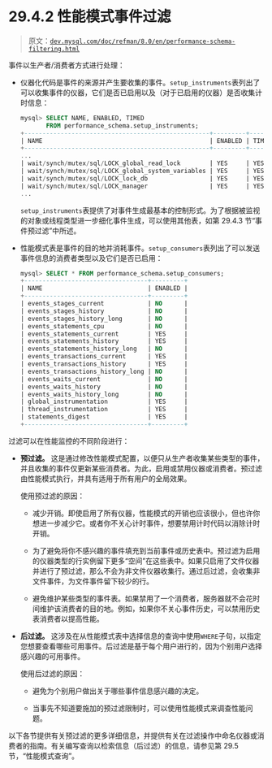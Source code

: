 # 29.4.2 性能模式事件过滤

> 原文：[`dev.mysql.com/doc/refman/8.0/en/performance-schema-filtering.html`](https://dev.mysql.com/doc/refman/8.0/en/performance-schema-filtering.html)

事件以生产者/消费者方式进行处理：

+   仪器化代码是事件的来源并产生要收集的事件。`setup_instruments`表列出了可以收集事件的仪器，它们是否已启用以及（对于已启用的仪器）是否收集计时信息：

    ```sql
    mysql> SELECT NAME, ENABLED, TIMED
           FROM performance_schema.setup_instruments;
    +---------------------------------------------------+---------+-------+
    | NAME                                              | ENABLED | TIMED |
    +---------------------------------------------------+---------+-------+
    ...
    | wait/synch/mutex/sql/LOCK_global_read_lock        | YES     | YES   |
    | wait/synch/mutex/sql/LOCK_global_system_variables | YES     | YES   |
    | wait/synch/mutex/sql/LOCK_lock_db                 | YES     | YES   |
    | wait/synch/mutex/sql/LOCK_manager                 | YES     | YES   |
    ...
    ```

    `setup_instruments`表提供了对事件生成最基本的控制形式。为了根据被监视的对象或线程类型进一步细化事件生成，可以使用其他表，如第 29.4.3 节“事件预过滤”中所述。

+   性能模式表是事件的目的地并消耗事件。`setup_consumers`表列出了可以发送事件信息的消费者类型以及它们是否已启用：

    ```sql
    mysql> SELECT * FROM performance_schema.setup_consumers;
    +----------------------------------+---------+
    | NAME                             | ENABLED |
    +----------------------------------+---------+
    | events_stages_current            | NO      |
    | events_stages_history            | NO      |
    | events_stages_history_long       | NO      |
    | events_statements_cpu            | NO      |
    | events_statements_current        | YES     |
    | events_statements_history        | YES     |
    | events_statements_history_long   | NO      |
    | events_transactions_current      | YES     |
    | events_transactions_history      | YES     |
    | events_transactions_history_long | NO      |
    | events_waits_current             | NO      |
    | events_waits_history             | NO      |
    | events_waits_history_long        | NO      |
    | global_instrumentation           | YES     |
    | thread_instrumentation           | YES     |
    | statements_digest                | YES     |
    +----------------------------------+---------+
    ```

过滤可以在性能监控的不同阶段进行：

+   **预过滤。** 这是通过修改性能模式配置，以便只从生产者收集某些类型的事件，并且收集的事件仅更新某些消费者。为此，启用或禁用仪器或消费者。预过滤由性能模式执行，并具有适用于所有用户的全局效果。

    使用预过滤的原因：

    +   减少开销。即使启用了所有仪器，性能模式的开销也应该很小，但也许你想进一步减少它。或者你不关心计时事件，想要禁用计时代码以消除计时开销。

    +   为了避免将你不感兴趣的事件填充到当前事件或历史表中。预过滤为启用的仪器类型的行实例留下更多“空间”在这些表中。如果只启用了文件仪器并进行了预过滤，那么不会为非文件仪器收集行。通过后过滤，会收集非文件事件，为文件事件留下较少的行。

    +   避免维护某些类型的事件表。如果禁用了一个消费者，服务器就不会花时间维护该消费者的目的地。例如，如果你不关心事件历史，可以禁用历史表消费者以提高性能。

+   **后过滤。** 这涉及在从性能模式表中选择信息的查询中使用`WHERE`子句，以指定您想要查看哪些可用事件。后过滤是基于每个用户进行的，因为个别用户选择感兴趣的可用事件。

    使用后过滤的原因：

    +   避免为个别用户做出关于哪些事件信息感兴趣的决定。

    +   当事先不知道要施加的预过滤限制时，可以使用性能模式来调查性能问题。

以下各节提供有关预过滤的更多详细信息，并提供有关在过滤操作中命名仪器或消费者的指南。有关编写查询以检索信息（后过滤）的信息，请参见第 29.5 节，“性能模式查询”。
